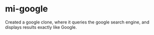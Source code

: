 # mi-google
Created a google clone, where it queries the google search engine, and displays results exactly like Google.

